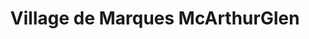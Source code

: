 ---
title: "Village de Marques McArthurGlen"
url: /miramas/village-de-marques-mcarthurglen/
shop: Einkaufszentrum
---